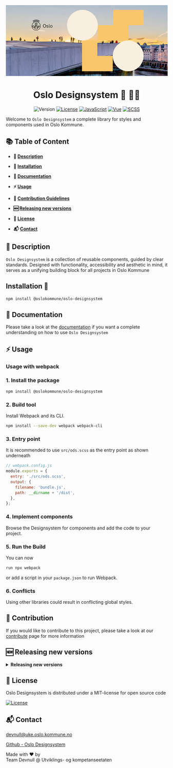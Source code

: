 ![Oslo Designsystem Banner](./src/assets/images/Facebook1.jpg)

<h1 align="center">Oslo Designsystem 🎨 🧑‍🎨</h1>

<div align="center">

![Version](https://img.shields.io/badge/Version-1.0.0-blue?style=for-the-badge&logo=rocket&label=Version)
[![License](https://img.shields.io/badge/License-MIT-green?style=for-the-badge&logo=open-source-initiative&label=License)](https://opensource.org/licenses/MIT)
[![JavaScript](https://img.shields.io/badge/JS-F7DF1E?style=for-the-badge&logo=javascript&logoColor=ffffff&label=JavaScript)](https://developer.mozilla.org/en-US/docs/Web/JavaScript)
[![Vue](https://img.shields.io/badge/Vue-2.x-green?style=for-the-badge&logo=vue.js&label=Vue)](https://v2.vuejs.org/)
[![SCSS](https://img.shields.io/badge/SCSS-CC6699?style=for-the-badge&logo=sass&logoColor=ffffff&label=Sassy)](https://sass-lang.com/)

</div>

Welcome to `Oslo Designsystem` a complete library for styles and components used in Oslo Kommune.

## 📚 Table of Content

- **🎯 [Description](#description)**

- **🚀 [Installation](#installation)**
- **📑 [Documentation](#documentation)**
- **⚡ [Usage](#usage)**
- **🤝 [Contribution Guidelines](#contribution-guidelines)**
- **🆕 [Releasing new versions](#🆕-releasing-new-versions)**
- **📜 [License](#license)**
- **📬 [Contact](#contact)**

## 🎯 Description

`Oslo Designsystem` is a collection of reusable components, guided by clear standards. Designed with functionality, accessibility and aesthetic in mind, it serves as a unifying building block for all projects in Oslo Kommune

## Installation 🚀

```bash
npm install @oslokommune/oslo-designsystem
```

## 📑 Documentation

Please take a look at the [documentation](https://designsystem.oslo.kommune.no/#/getting_started-basics) if you want a complete understanding on how to use `Oslo Designsystem`

## ⚡ Usage

### Usage with webpack

### 1. Install the package

```bash
npm install @oslokommune/oslo-designsystem
```

### 2. Build tool

Install Webpack and its CLI.

```bash
npm install --save-dev webpack webpack-cli
```

### 3. Entry point

It is recommended to use `src/ods.scss` as the entry point as shown underneath

```js
// webpack.config.js
module.exports = {
  entry: './src/ods.scss',
  output: {
    filename: 'bundle.js',
    path: __dirname + '/dist',
  },
};
```

### 4. Implement components

Browse the Designsystem for components and add the code to your project.

### 5. Run the Build

You can now

```bash
run npx webpack
```

or add a script in your `package.json` to run Webpack.

### 6. Conflicts

Using other libraries could result in conflicting global styles.

## 🤝 Contribution

If you would like to contribute to this project, please take a look at our [contribute](https://designsystem.oslo.kommune.no/#/getting_started-contribute-basics) page for more information

## 🆕 Releasing new versions

<details>
  <summary><b>Releasing new versions</b></summary>

### Test

1. Merge pull request into test
2. Push test branch
3. CI/CD will make the test branch available at test.designsystem.ukeweb.io

### Production

1. Git pull
2. Update package.json with new version
3. Update CHANGELOG.md
4. Commit and push
5. Create new release at github.com with the same version as in package.json
6. CI/CD workflows will make new versioned CSS and font files available on CDN

## Icons

If used directly in stylesheet characters might change so you need to use map `content: map-get(icon-map.$icons, "chevron-right")`

### Generate Icon Font

1. Add/remove icon SVG/s in assets directory `/src/assets/icons`
2. Run icon build script `npm run build:icons`
3. New fonts, CSS & docs are automatically generated
4. Add new icons to general/icons/icons.html
5. Commit and carry on
</details>

## 📜 License

Oslo Designsystem is distributed under a MIT-license for open source code

[![License](https://img.shields.io/badge/License-MIT-green?style=for-the-badge&logo=open-source-initiative&label=Open%20Source)](https://opensource.org/licenses/MIT)

## 📬 Contact

devnull@uke.oslo.kommune.no

[Github - Oslo Designsystem](https://github.com/oslokommune/ukeweb_designsystem)

Made with ♥ by </br>
Team Devnull @ Utviklings- og kompetanseetaten
